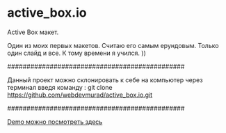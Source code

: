 # active_box.io
Active Box макет.

Один из моих первых макетов. Считаю его самым ерундовым. Только один слайд и все. К тому времени я учился. ))

##############################################

Данный проект можно склонировать к себе на компьютер через терминал введя команду : git clone https://github.com/webdevmurad/active_box.io.git

##############################################

[Demo можно посмотреть здесь ](https://webdevmurad.github.io/active_box.io/)
